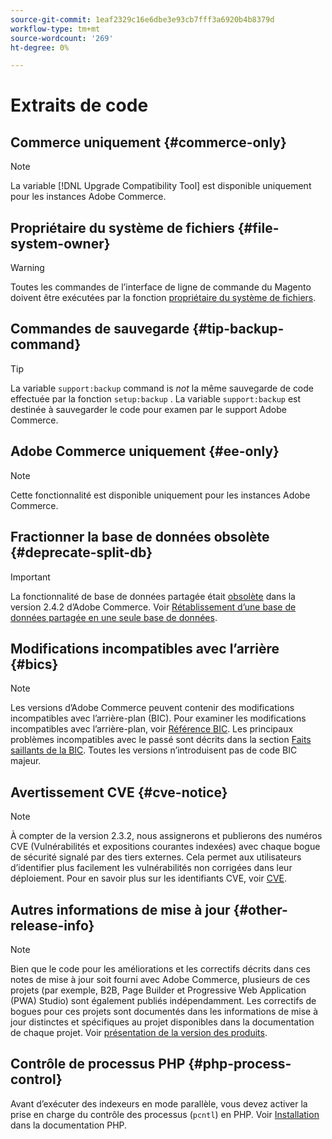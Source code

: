 ```yaml
---
source-git-commit: 1eaf2329c16e6dbe3e93cb7fff3a6920b4b8379d
workflow-type: tm+mt
source-wordcount: '269'
ht-degree: 0%

---
```

# Extraits de code

## Commerce uniquement {#commerce-only}

>[!NOTE]
>
>La variable [!DNL Upgrade Compatibility Tool] est disponible uniquement pour les instances Adobe Commerce.

<!-- Configuration guide snippets -->

## Propriétaire du système de fichiers {#file-system-owner}

>[!WARNING]
>
>Toutes les commandes de l’interface de ligne de commande du Magento doivent être exécutées par la fonction [propriétaire du système de fichiers](/help/configuration/cli/config-cli.md#prerequisites).

## Commandes de sauvegarde {#tip-backup-command}

>[!TIP]
>
>La variable `support:backup` command is _not_ la même sauvegarde de code effectuée par la fonction `setup:backup` . La variable `support:backup` est destinée à sauvegarder le code pour examen par le support Adobe Commerce.

## Adobe Commerce uniquement {#ee-only}

>[!NOTE]
>
>Cette fonctionnalité est disponible uniquement pour les instances Adobe Commerce.

## Fractionner la base de données obsolète {#deprecate-split-db}

>[!IMPORTANT]
>
>La fonctionnalité de base de données partagée était [obsolète](https://community.magento.com/t5/Magento-DevBlog/Deprecation-of-Split-Database-in-Magento-Commerce/ba-p/465187?_ga=2.128934671.2024864496.1657558157-1596100530.1657558157) dans la version 2.4.2 d’Adobe Commerce. Voir [Rétablissement d’une base de données partagée en une seule base de données](/help/configuration/storage/revert-split-database.md).

<!-- End of Configuration guide snippets -->

## Modifications incompatibles avec l’arrière {#bics}

>[!NOTE]
>
>Les versions d’Adobe Commerce peuvent contenir des modifications incompatibles avec l’arrière-plan (BIC). Pour examiner les modifications incompatibles avec l’arrière-plan, voir [Référence BIC](https://developer.adobe.com/commerce/php/development/backward-incompatible-changes/reference/). Les principaux problèmes incompatibles avec le passé sont décrits dans la section [Faits saillants de la BIC](https://developer.adobe.com/commerce/php/development/backward-incompatible-changes/highlights/). Toutes les versions n’introduisent pas de code BIC majeur.

## Avertissement CVE {#cve-notice}

>[!NOTE]
>
>À compter de la version 2.3.2, nous assignerons et publierons des numéros CVE (Vulnérabilités et expositions courantes indexées) avec chaque bogue de sécurité signalé par des tiers externes. Cela permet aux utilisateurs d’identifier plus facilement les vulnérabilités non corrigées dans leur déploiement. Pour en savoir plus sur les identifiants CVE, voir [CVE](https://cve.mitre.org/).

## Autres informations de mise à jour {#other-release-info}

>[!NOTE]
>
>Bien que le code pour les améliorations et les correctifs décrits dans ces notes de mise à jour soit fourni avec Adobe Commerce, plusieurs de ces projets (par exemple, B2B, Page Builder et Progressive Web Application (PWA) Studio) sont également publiés indépendamment. Les correctifs de bogues pour ces projets sont documentés dans les informations de mise à jour distinctes et spécifiques au projet disponibles dans la documentation de chaque projet. Voir [présentation de la version des produits](/help/release/release-notes/overview.md).

## Contrôle de processus PHP {#php-process-control}

Avant d’exécuter des indexeurs en mode parallèle, vous devez activer la prise en charge du contrôle des processus (`pcntl`) en PHP. Voir [Installation](https://www.php.net/manual/en/pcntl.installation.php) dans la documentation PHP.
